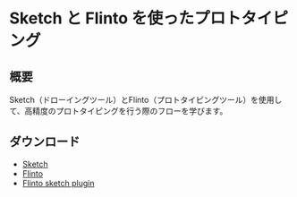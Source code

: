 # Sketch と Flinto を使ったプロトタイピング

## 概要

Sketch（ドローイングツール）とFlinto（プロトタイピングツール）を使用して、高精度のプロトタイピングを行う際のフローを学びます。

## ダウンロード

- [Sketch](https://www.sketchapp.com/static/download/sketch.zip)
- [Flinto](https://www.flinto.com/ja/mac/download)
- [Flinto sketch plugin](https://www.flinto.com/ja/mac_sketch_plugin)

